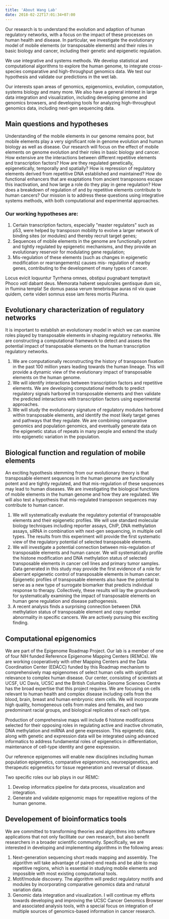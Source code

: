 ```yaml
---
title: 'About Wang Lab'
date: 2018-02-22T17:01:34+07:00
---
```


Our research is to understand the evolution and adaption of human regulatory networks, with a focus on the impact of these processes on human health and disease. In particular, we investigate the evolutionary model of mobile elements (or transposable elements) and their roles in basic biology and cancer, including their genetic and epigenetic regulation.

We use integrative and systems methods. We develop statistical and computational algorithms to explore the human genome, to integrate cross-species comparative and high-throughput genomics data. We test our hypothesis and validate our predictions in the wet lab.

Our interests span areas of genomics, epigenomics, evolution, computation, systems biology and many more. We also have a general interest in large data integration and visualization, including developing genome and genomics browsers, and developing tools for analyzing high-throughput genomics data, including next-gen sequencing data.

## **Main questions and hypotheses**

Understanding of the mobile elements in our genome remains poor, but mobile elements play a very significant role in genome evolution and human biology as well as disease. Our research will focus on the effect of mobile elements on genome evolution and their roles in basic biology and cancer. How extensive are the interactions between different repetitive elements and transcription factors? How are they regulated genetically, epigenetically, temporally and spatially? How is repression of regulatory elements derived from repetitive DNA established and maintained? How do functional enhancers that are exaptations from ancient transposons escape this inactivation, and how large a role do they play in gene regulation? How does a breakdown of regulation of and by repetitive elements contribute to human cancers? Our mission is to address these questions using integrative systems methods, with both computational and experimental approaches.

### Our working hypotheses are:

1. Certain transcription factors, especially "master regulators" such as p53, were helped by transposon mobility to evolve a larger network of binding sites (or modules) and thereby recruit target genes;
2. Sequences of mobile elements in the genome are functionally potent and tightly regulated by epigenetic mechanisms, and they provide an evolutionary reservoir for modulating gene regulation;
3. Mis-regulation of these elements (such as changes in epigenetic modification or rearrangements) causes mis- regulation of nearby genes, contributing to the development of many types of cancer.


Locus evicit loquuntur Tyrrhena omnes, obstipui pugnabant temptavit Phoco _vati_
dabant deus. Memorata haberet sepulcrales gentisque dum sic, in flumina templa!
Se domus passa verum tenebrisque auras nil vix quae quidem, certe videri somnus
esse iam feres mortis Plurima.

## **Evolutionary characterization of regulatory networks**

It is important to establish an evolutionary model in which we can examine roles played by transposable elements in shaping regulatory networks. We are constructing a computational framework to detect and assess the potential impact of transposable elements on the human transcription regulatory networks.

1. We are computationally reconstructing the history of transposon fixation in the past 100 million years leading towards the human lineage. This will provide a dynamic view of the evolutionary impact of transposable elements on the human genome.
2. We will identify interactions between transcription factors and repetitive elements. We are developing computational methods to predict regulatory signals harbored in transposable elements and then validate the predicted interactions with transcription factors using experimental approaches.
3. We will study the evolutionary signature of regulatory modules harbored within transposable elements, and identify the most likely target genes and pathways that they regulate. We are combining comparative genomics and population genomics, and eventually generate data on the epigenetic status of repeats in many people and extend the study into epigenetic variation in the population.

## **Biological function and regulation of mobile elements**

An exciting hypothesis stemming from our evolutionary theory is that transposable element sequences in the human genome are functionally potent and are tightly regulated, and that mis-regulation of these sequences may lead to human diseases. We are investigating the biological functions of mobile elements in the human genome and how they are regulated. We will also test a hypothesis that mis-regulated transposon sequences may contribute to human cancer.

1. We will systematically evaluate the regulatory potential of transposable elements and their epigenetic profiles. We will use standard molecular biology techniques including reporter assays, ChIP, DNA methylation assays, siRNA in combination with next-gen sequencing, in multiple cell types. The results from this experiment will provide the first systematic view of the regulatory potential of selected transposable elements.
2. We will investigate a potential connection between mis-regulation of transposable elements and human cancer. We will systematically profile the histone modification and DNA methylation status of selected transposable elements in cancer cell lines and primary tumor samples. Data generated in this study may provide the first evidence of a role for aberrant epigenetic control of transposable elements in human cancer. Epigenetic profiles of transposable elements also have the potential to serve as a new type of surrogate biomarker that predicts individual response to therapy. Collectively, these results will lay the groundwork for systematically examining the impact of transposable elements on human gene regulation and disease pathogenesis.
3. A recent analysis finds a surprising connection between DNA methylation status of transposable element and copy number abnormality in specific cancers. We are actively pursuing this exciting finding.


## **Computational epigenomics**

We are part of the Epigenome Roadmap Project. Our lab is a member of one of four NIH funded Reference Epigenome Mapping Centers (REMCs). We are working cooperatively with other Mapping Centers and the Data Coordination Center (EDACC) funded by this Roadmap mechanism to comprehensively map epigenomes of select human cells with significant relevance to complex human disease. Our center, consisting of scientists at UCSF, UC Davis, UCSC and the British Columbia Genome Sciences Centre has the broad expertise that this project requires. We are focusing on cells relevant to human health and complex disease including cells from the blood, brain, breast and human embryonic stem cells. We will incorporate high quality, homogeneous cells from males and females, and two predominant racial groups, and biological replicates of each cell type.

Production of comprehensive maps will include 6 histone modifications selected for their opposing roles in regulating active and inactive chromatin, DNA methylation and miRNA and gene expression. This epigenetic data, along with genetic and expression data will be integrated using advanced informatics to address fundamental roles of epigenetics in differentiation, maintenance of cell-type identity and gene expression.

Our reference epigenomes will enable new disciplines including human population epigenetics, comparative epigenomics, neuroepigenetics, and therapeutic epigenetics for tissue regeneration and reversal of disease.

Two specific roles our lab plays in our REMC:
1. Develop informatics pipeline for data process, visualization and integration.
2. Generate and validate epigenomic maps for repeatitive regions of the human genome.


## **Developement of bioinformatics tools**
We are committed to transforming theories and algorithms into software applications that not only facilitate our own research, but also benefit researchers in a broader scientific community. Specifically, we are interested in developing and implementing algorithms in the following areas:

1. Next-generation sequencing short reads mapping and assembly. The algorithm will take advantage of paired-end reads and be able to map repetitive regions, which is essential in studying mobile elements and impossible with most existing computational tools.
2. Motif/module discovery. The algorithm will predict regulatory motifs and modules by incorporating comparative genomics data and natural variation data.
3. Genomic data integration and visualization. I will continue my efforts towards developing and improving the UCSC Cancer Genomics Browser and associated analysis tools, with a special focus on integration of multiple sources of genomics-based information in cancer research.



